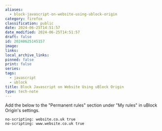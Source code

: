 ```yaml
---
aliases:
  - block-javascript-on-website-using-ublock-origin
category: firefox
classification: public
date: 2024-06-25T14:51:57
date_modified: 2024-06-25T14:51:57
draft: false
id: 20240625145157
image: 
links: 
local_archive_links: 
pinned: false
print: false
series: 
tags:
  - javascript
  - ublock
title: Block Javascript on Website Using uBlock Origin
type: tech-note
---
```


Add the below to the "Permanent rules" section under "My rules" in uBlock Origin's settings.

```
no-scripting: website.co.uk true
no-scripting: www.website.co.uk true
```